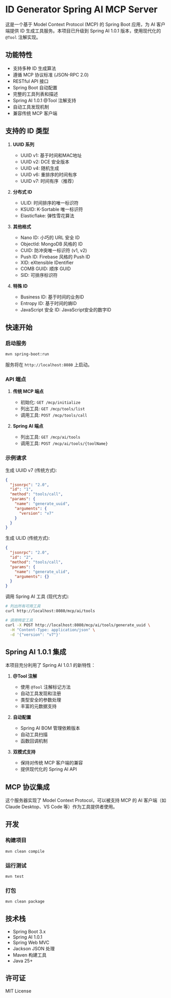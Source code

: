 # ID Generator Spring AI MCP Server

这是一个基于 Model Context Protocol (MCP) 的 Spring Boot 应用，为 AI 客户端提供 ID 生成工具服务。本项目已升级到 Spring AI 1.0.1 版本，使用现代化的 `@Tool` 注解实现。

## 功能特性

- 支持多种 ID 生成算法
- 遵循 MCP 协议标准 (JSON-RPC 2.0)
- RESTful API 接口
- Spring Boot 自动配置
- 完整的工具列表和描述
- Spring AI 1.0.1 @Tool 注解支持
- 自动工具发现机制
- 兼容传统 MCP 客户端

## 支持的 ID 类型

1. **UUID 系列**
   - UUID v1: 基于时间和MAC地址
   - UUID v2: DCE 安全版本
   - UUID v4: 随机生成
   - UUID v6: 重排序的时间有序
   - UUID v7: 时间有序（推荐）

2. **分布式 ID**
   - ULID: 时间排序的唯一标识符
   - KSUID: K-Sortable 唯一标识符
   - Elasticflake: 弹性雪花算法

3. **其他格式**
   - Nano ID: 小巧的 URL 安全 ID
   - ObjectId: MongoDB 风格的 ID
   - CUID: 防冲突唯一标识符 (v1, v2)
   - Push ID: Firebase 风格的 Push ID
   - XID: eXtensible IDentifier
   - COMB GUID: 顺序 GUID
   - SID: 可排序标识符

4. **特殊 ID**
   - Business ID: 基于时间的业务ID
   - Entropy ID: 基于时间的熵ID
   - JavaScript 安全 ID: JavaScript安全的数字ID

## 快速开始

### 启动服务

```bash
mvn spring-boot:run
```

服务将在 `http://localhost:8080` 上启动。

### API 端点

1. **传统 MCP 端点**
   - 初始化: `GET /mcp/initialize`
   - 列出工具: `GET /mcp/tools/list`
   - 调用工具: `POST /mcp/tools/call`

2. **Spring AI 端点**
   - 列出工具: `GET /mcp/ai/tools`
   - 调用工具: `POST /mcp/ai/tools/{toolName}`

### 示例请求

生成 UUID v7 (传统方式):
```json
{
  "jsonrpc": "2.0",
  "id": "1",
  "method": "tools/call",
  "params": {
    "name": "generate_uuid",
    "arguments": {
      "version": "v7"
    }
  }
}
```

生成 ULID (传统方式):
```json
{
  "jsonrpc": "2.0",
  "id": "2",
  "method": "tools/call",
  "params": {
    "name": "generate_ulid",
    "arguments": {}
  }
}
```

调用 Spring AI 工具 (现代方式):
```bash
# 列出所有可用工具
curl http://localhost:8080/mcp/ai/tools

# 调用特定工具
curl -X POST http://localhost:8080/mcp/ai/tools/generate_uuid \
  -H "Content-Type: application/json" \
  -d '{"version": "v7"}'
```

## Spring AI 1.0.1 集成

本项目充分利用了 Spring AI 1.0.1 的新特性：

1. **@Tool 注解**
   - 使用 `@Tool` 注解标记方法
   - 自动工具发现和注册
   - 类型安全的参数处理
   - 丰富的元数据支持

2. **自动配置**
   - Spring AI BOM 管理依赖版本
   - 自动工具扫描
   - 函数回调机制

3. **双模式支持**
   - 保持对传统 MCP 客户端的兼容
   - 提供现代化的 Spring AI API

## MCP 协议集成

这个服务器实现了 Model Context Protocol，可以被支持 MCP 的 AI 客户端（如 Claude Desktop、VS Code 等）作为工具提供者使用。

## 开发

### 构建项目

```bash
mvn clean compile
```

### 运行测试

```bash
mvn test
```

### 打包

```bash
mvn clean package
```

## 技术栈

- Spring Boot 3.x
- Spring AI 1.0.1
- Spring Web MVC
- Jackson JSON 处理
- Maven 构建工具
- Java 25+

## 许可证

MIT License